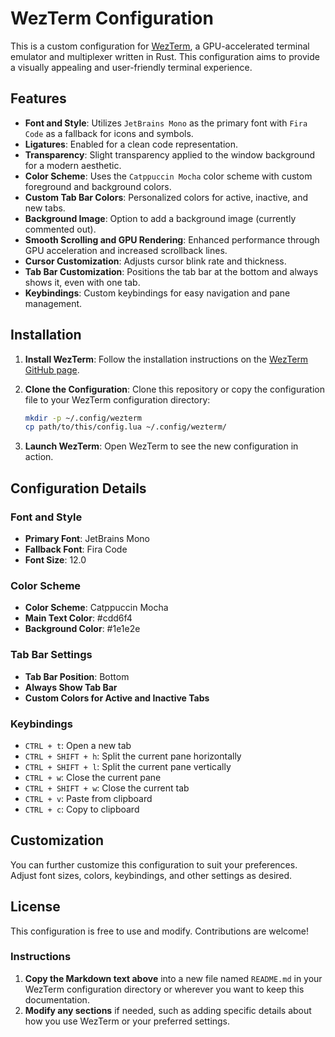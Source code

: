 # WezTerm Configuration

This is a custom configuration for [WezTerm](https://wezfurlong.org/wezterm/), a GPU-accelerated terminal emulator and multiplexer written in Rust. This configuration aims to provide a visually appealing and user-friendly terminal experience.

## Features

- **Font and Style**: Utilizes `JetBrains Mono` as the primary font with `Fira Code` as a fallback for icons and symbols.
- **Ligatures**: Enabled for a clean code representation.
- **Transparency**: Slight transparency applied to the window background for a modern aesthetic.
- **Color Scheme**: Uses the `Catppuccin Mocha` color scheme with custom foreground and background colors.
- **Custom Tab Bar Colors**: Personalized colors for active, inactive, and new tabs.
- **Background Image**: Option to add a background image (currently commented out).
- **Smooth Scrolling and GPU Rendering**: Enhanced performance through GPU acceleration and increased scrollback lines.
- **Cursor Customization**: Adjusts cursor blink rate and thickness.
- **Tab Bar Customization**: Positions the tab bar at the bottom and always shows it, even with one tab.
- **Keybindings**: Custom keybindings for easy navigation and pane management.

## Installation

1. **Install WezTerm**:
   Follow the installation instructions on the [WezTerm GitHub page](https://github.com/wez/wezterm#installing).

2. **Clone the Configuration**:
   Clone this repository or copy the configuration file to your WezTerm configuration directory:
   ```bash
   mkdir -p ~/.config/wezterm
   cp path/to/this/config.lua ~/.config/wezterm/
   ```

3. **Launch WezTerm**:
   Open WezTerm to see the new configuration in action.

## Configuration Details

### Font and Style

- **Primary Font**: JetBrains Mono
- **Fallback Font**: Fira Code
- **Font Size**: 12.0

### Color Scheme

- **Color Scheme**: Catppuccin Mocha
- **Main Text Color**: #cdd6f4
- **Background Color**: #1e1e2e

### Tab Bar Settings

- **Tab Bar Position**: Bottom
- **Always Show Tab Bar**
- **Custom Colors for Active and Inactive Tabs**

### Keybindings

- `CTRL + t`: Open a new tab
- `CTRL + SHIFT + h`: Split the current pane horizontally
- `CTRL + SHIFT + l`: Split the current pane vertically
- `CTRL + w`: Close the current pane
- `CTRL + SHIFT + w`: Close the current tab
- `CTRL + v`: Paste from clipboard
- `CTRL + c`: Copy to clipboard

## Customization

You can further customize this configuration to suit your preferences. Adjust font sizes, colors, keybindings, and other settings as desired.

## License

This configuration is free to use and modify. Contributions are welcome!

### Instructions

1. **Copy the Markdown text above** into a new file named `README.md` in your WezTerm configuration directory or wherever you want to keep this documentation.
2. **Modify any sections** if needed, such as adding specific details about how you use WezTerm or your preferred settings.

